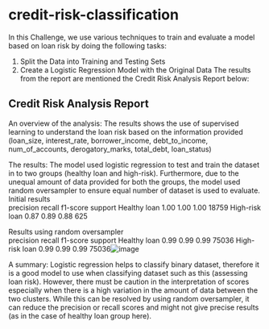# credit-risk-classification

In this Challenge, we use various techniques to train and evaluate a model based on loan risk by doing the following tasks:
1. Split the Data into Training and Testing Sets
2. Create a Logistic Regression Model with the Original Data
The results from the report are mentioned the Credit Risk Analysis Report below:

## Credit Risk Analysis Report 
An overview of the analysis: The results shows the use of supervised learning to understand the loan risk based on the information provided (loan_size,	interest_rate,	borrower_income,	debt_to_income,	num_of_accounts,	derogatory_marks,	total_debt,	loan_status)

The results: The model used logistic regression to test and train the dataset in to two groups (healthy loan and high-risk). Furthermore, due to the unequal amount of data provided for both the groups, the model used random oversampler to ensure equal number of dataset is used to evaluate. 
Initial results 				
	precision    	recall 	 f1-score	support
Healthy loan 	1.00	1.00	1.00	18759
High-risk loan	0.87	0.89	0.88	625
				
Results using random oversampler				
	precision    	recall 	 f1-score	support
Healthy loan	0.99	0.99	0.99	75036
High-risk loan	0.99	0.99	0.99	75036![image](https://github.com/ManishaRezaPaul/credit-risk-classification/assets/131712506/e8c5f714-14f9-434c-9a52-a64f18cd7a45)


A summary: Logistic regression helps to classify binary dataset, therefore it is a good model to use when classifying dataset such as this (assessing loan risk). However, there must be caution in the interpretation of scores especially when there is a high variation in the amount of data between the two clusters. While this can be resolved by using random oversampler, it can reduce the precision or recall scores and might not give precise results (as in the case of healthy loan group here).


